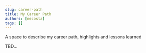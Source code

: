 ```yaml
---
slug: career-path
title: My Career Path
authors: [necosta]
tags: []
---
```


A space to describe my career path, highlights and lessons learned

<!-- truncate -->

TBD...
